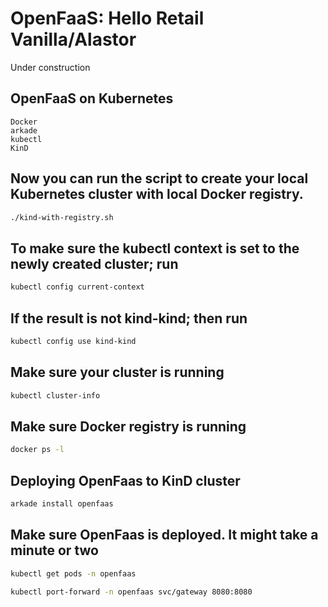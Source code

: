 # OpenFaaS: Hello Retail Vanilla/Alastor

Under construction

## OpenFaaS on Kubernetes
    Docker
    arkade
    kubectl
    KinD

## Now you can run the script to create your local Kubernetes cluster with local Docker registry.
```bash
./kind-with-registry.sh
```

## To make sure the kubectl context is set to the newly created cluster; run
```bash
kubectl config current-context
```

## If the result is not kind-kind; then run
```bash
kubectl config use kind-kind
```

## Make sure your cluster is running
```bash
kubectl cluster-info
```

## Make sure Docker registry is running
```bash
docker ps -l
```

## Deploying OpenFaas to KinD cluster
```bash
arkade install openfaas
```

## Make sure OpenFaas is deployed. It might take a minute or two
```bash
kubectl get pods -n openfaas
```

```bash
kubectl port-forward -n openfaas svc/gateway 8080:8080
```
